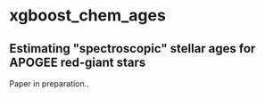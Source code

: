 # xgboost_chem_ages

## Estimating "spectroscopic" stellar ages for APOGEE red-giant stars

Paper in preparation.. 
